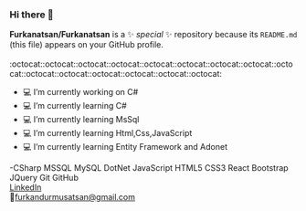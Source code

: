 ### Hi there 👋

**Furkanatsan/Furkanatsan** is a ✨ _special_ ✨ repository because its `README.md` (this file) appears on your GitHub profile.<br><br>
:octocat::octocat::octocat::octocat::octocat::octocat::octocat::octocat::octocat::octocat::octocat::octocat::octocat::octocat::octocat:

- :computer: I’m currently working on C#
- :computer: I’m currently learning C#
- :computer: I’m currently learning MsSql
- :computer: I’m currently learning Html,Css,JavaScript
- :computer: I’m currently learning Entity Framework and Adonet



-CSharp MSSQL MySQL DotNet JavaScript HTML5 CSS3 React Bootstrap JQuery Git GitHub <br>
[LinkedIn](linkedin.com/in/furkan-atsan-55481712a)<br>
:email:furkandurmusatsan@gmail.com
